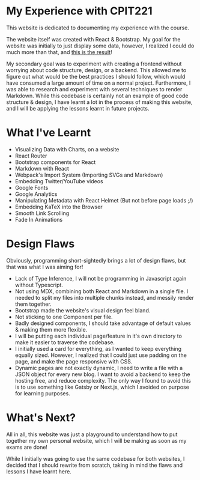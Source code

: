 # My Experience with CPIT221
This website is dedicated to documenting my experience with the course. 

The website itself was created with React & Bootstrap. My goal for the website was initially to just display some data, however, I realized I could do much more than that, and [this is the result](https://cpit221-experience.vercel.app/)!

My secondary goal was to experiment with creating a frontend without worrying about code structure, design, or a backend. This allowed me to figure out what would be the best practices I should follow, which would have consumed a large amount of time on a normal project. Furthermore, I was able to research and experiment with several techniques to render Markdown. While this codebase is certainly not an example of good code structure & design, I have learnt a lot in the process of making this website, and I will be applying the lessons learnt in future projects. 

# What I've Learnt
- Visualizing Data with Charts, on a website
- React Router
- Bootstrap components for React
- Markdown with React
- Webpack's Import System (Importing SVGs and Markdown)
- Embedding Twitter/YouTube videos
- Google Fonts
- Google Analytics
- Manipulating Metadata with React Helmet (But not before page loads ;/)
- Embedding KaTeX into the Browser
- Smooth Link Scrolling
- Fade In Animations

# Design Flaws

Obviously, programming short-sightedly brings a lot of design flaws, but that was what I was aiming for! 

- Lack of Type Inference, I will not be programming in Javascript again without Typescript.
- Not using MDX, combining both React and Markdown in a single file. I needed to split my files into multiple chunks instead, and messily render them together.
- Bootstrap made the website's visual design feel bland. 
- Not sticking to one Component per file.
- Badly designed components, I should take advantage of default values & making them more flexible.
- I will be putting each individual page/feature in it's own directory to make it easier to traverse the codebase.
- I initially used a card for everything, as I wanted to keep everything equally sized. However, I realized that I could just use padding on the page, and make the page responsive with CSS.
- Dynamic pages are not exactly dynamic, I need to write a file with a JSON object for every new blog. I want to avoid a backend to keep the hosting free, and reduce complexity. The only way I found to avoid this is to use something like Gatsby or Next.js, which I avoided on purpose for learning purposes.

# What's Next?
All in all, this website was just a playground to understand how to put together my own personal website, which I will be making as soon as my exams are done!

While I initially was going to use the same codebase for both websites, I decided that I should rewrite from scratch, taking in mind the flaws and lessons I have learnt here.
